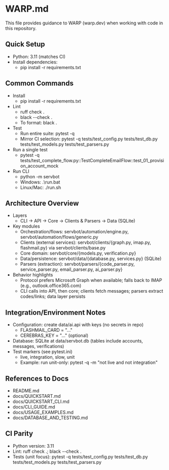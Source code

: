 # WARP.md

This file provides guidance to WARP (warp.dev) when working with code in this repository.

## Quick Setup
- Python: 3.11 (matches CI)
- Install dependencies:
  - pip install -r requirements.txt

## Common Commands
- Install
  - pip install -r requirements.txt
- Lint
  - ruff check .
  - black --check .
  - To format: black .
- Test
  - Run entire suite: pytest -q
  - Mirror CI selection: pytest -q tests/test_config.py tests/test_db.py tests/test_models.py tests/test_parsers.py
- Run a single test
  - pytest -q tests/test_complete_flow.py::TestCompleteEmailFlow::test_01_provision_account_mock
- Run CLI
  - python -m servbot
  - Windows: .\run.bat
  - Linux/Mac: ./run.sh

## Architecture Overview
- Layers
  - CLI → API → Core → Clients & Parsers → Data (SQLite)
- Key modules
  - Orchestration/flows: servbot/automation/engine.py, servbot/automation/flows/generic.py
  - Clients (external services): servbot/clients/{graph.py, imap.py, flashmail.py} via servbot/clients/base.py
  - Core domain: servbot/core/{models.py, verification.py}
  - Data/persistence: servbot/data/{database.py, services.py} (SQLite)
  - Parsers (extraction): servbot/parsers/{code_parser.py, service_parser.py, email_parser.py, ai_parser.py}
- Behavior highlights
  - Protocol prefers Microsoft Graph when available; falls back to IMAP (e.g., outlook.office365.com)
  - CLI calls into API, then core; clients fetch messages; parsers extract codes/links; data layer persists

## Integration/Environment Notes
- Configuration: create data/ai.api with keys (no secrets in repo)
  - FLASHMAIL_CARD = "..."
  - CEREBRAS_KEY = "..." (optional)
- Database: SQLite at data/servbot.db (tables include accounts, messages, verifications)
- Test markers (see pytest.ini)
  - live, integration, slow, unit
  - Example: run unit-only: pytest -q -m "not live and not integration"

## References to Docs
- README.md
- docs/QUICKSTART.md
- docs/QUICKSTART_CLI.md
- docs/CLI_GUIDE.md
- docs/USAGE_EXAMPLES.md
- docs/DATABASE_AND_TESTING.md

## CI Parity
- Python version: 3.11
- Lint: ruff check .; black --check .
- Tests (unit focus): pytest -q tests/test_config.py tests/test_db.py tests/test_models.py tests/test_parsers.py
